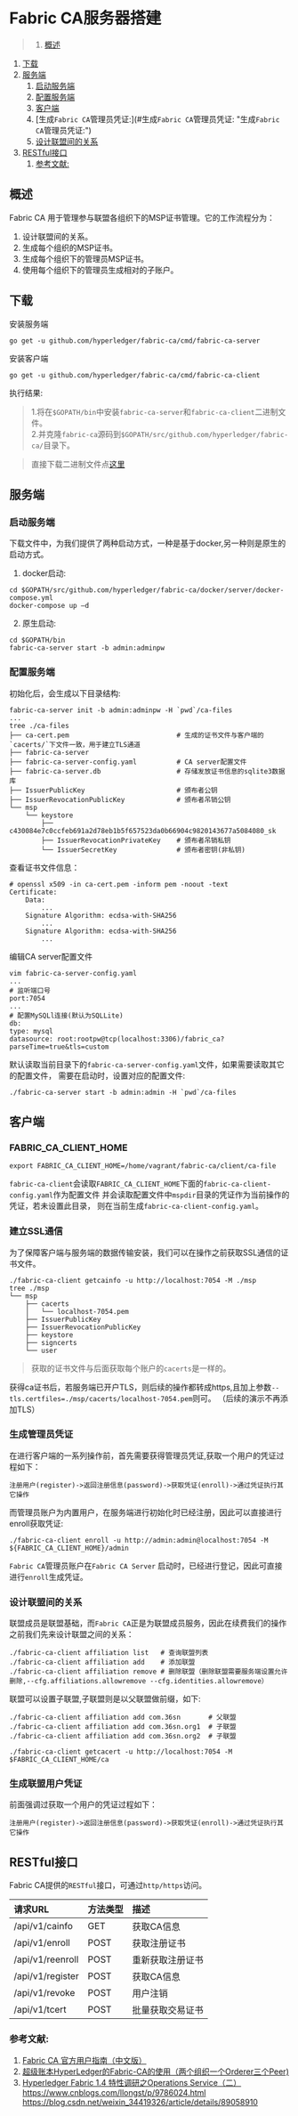 # Fabric CA服务器搭建
>1. [概述](#概述 "概述")
1. [下载](#下载 "下载")
1. [服务端](#服务端 "服务端")
	1. [启动服务端](#启动服务端 "启动服务端")
	1. [配置服务端](#配置服务端 "配置服务端")
	1. [客户端](#客户端 "客户端")
	1. [生成`Fabric CA`管理员凭证:](#生成`Fabric CA`管理员凭证: "生成`Fabric CA`管理员凭证:")
	1. [设计联盟间的关系](#设计联盟间的关系 "设计联盟间的关系")
1. [RESTful接口](#RESTful接口 "RESTful接口")
	1. [参考文献:](#参考文献: "参考文献:")


## 概述
Fabric CA 用于管理参与联盟各组织下的MSP证书管理。它的工作流程分为：
1. 设计联盟间的关系。
2. 生成每个组织的MSP证书。
3. 生成每个组织下的管理员MSP证书。
4. 使用每个组织下的管理员生成相对的子账户。


## 下载
安装服务端
```
go get -u github.com/hyperledger/fabric-ca/cmd/fabric-ca-server
```
安装客户端
```
go get -u github.com/hyperledger/fabric-ca/cmd/fabric-ca-client
```
执行结果:
>1.将在`$GOPATH/bin`中安装`fabric-ca-server`和`fabric-ca-client`二进制文件。  
 2.并克隆`fabric-ca`源码到`$GOPATH/src/github.com/hyperledger/fabric-ca/`目录下。

>直接下载二进制文件点[这里](https://nexus.hyperledger.org/content/repositories/releases/org/hyperledger/fabric-ca)

## 服务端
### 启动服务端
下载文件中，为我们提供了两种启动方式，一种是基于docker,另一种则是原生的启动方式。
1. docker启动:
```
cd $GOPATH/src/github.com/hyperledger/fabric-ca/docker/server/docker-compose.yml
docker-compose up –d
```
2. 原生启动:
```
cd $GOPATH/bin
fabric-ca-server start -b admin:adminpw
```

### 配置服务端
初始化后，会生成以下目录结构:
```
fabric-ca-server init -b admin:adminpw -H `pwd`/ca-files
...
tree ./ca-files
├── ca-cert.pem                           # 生成的证书文件与客户端的`cacerts/`下文件一致，用于建立TLS通道
├── fabric-ca-server
├── fabric-ca-server-config.yaml          # CA server配置文件
├── fabric-ca-server.db                   # 存储发放证书信息的sqlite3数据库
├── IssuerPublicKey                       # 颁布者公钥
├── IssuerRevocationPublicKey             # 颁布者吊销公钥
└── msp
    └── keystore
        ├── c430084e7c0ccfeb691a2d78eb1b5f657523da0b66904c9820143677a5084080_sk
        ├── IssuerRevocationPrivateKey    # 颁布者吊销私钥
        └── IssuerSecretKey               # 颁布者密钥(非私钥)
```
查看证书文件信息：
```
# openssl x509 -in ca-cert.pem -inform pem -noout -text
Certificate:
    Data:
        ...
    Signature Algorithm: ecdsa-with-SHA256
        ...
    Signature Algorithm: ecdsa-with-SHA256
        ...
```
编辑CA server配置文件
```
vim fabric-ca-server-config.yaml
...
# 监听端口号
port:7054
...
# 配置MySQLl连接(默认为SQLLite)
db:
type: mysql
datasource: root:rootpw@tcp(localhost:3306)/fabric_ca?parseTime=true&tls=custom
```
默认读取当前目录下的`fabric-ca-server-config.yaml`文件，如果需要读取其它的配置文件，
需要在启动时，设置对应的配置文件:
```
./fabric-ca-server start -b admin:admin -H `pwd`/ca-files
```

## 客户端
### FABRIC_CA_CLIENT_HOME
```
export FABRIC_CA_CLIENT_HOME=/home/vagrant/fabric-ca/client/ca-file
```
`fabric-ca-client`会读取`FABRIC_CA_CLIENT_HOME`下面的`fabric-ca-client-config.yaml`作为配置文件
并会读取配置文件中`mspdir`目录的凭证作为当前操作的凭证，若未设置此目录，
则在当前生成`fabric-ca-client-config.yaml`。

### 建立SSL通信
为了保障客户端与服务端的数据传输安装，我们可以在操作之前获取SSL通信的证书文件。
```
./fabric-ca-client getcainfo -u http://localhost:7054 -M ./msp
tree ./msp
└── msp
    ├── cacerts
    │   └── localhost-7054.pem
    ├── IssuerPublicKey
    ├── IssuerRevocationPublicKey
    ├── keystore
    ├── signcerts
    └── user
```    
> 获取的证书文件与后面获取每个账户的`cacerts`是一样的。

获得ca证书后，若服务端已开户TLS，则后续的操作都转成https,且加上参数`--tls.certfiles=./msp/cacerts/localhost-7054.pem`则可。
（后续的演示不再添加TLS）

### 生成管理员凭证
在进行客户端的一系列操作前，首先需要获得管理员凭证,获取一个用户的凭证过程如下：
```
注册用户(register)->返回注册信息(password)->获取凭证(enroll)->通过凭证执行其它操作
```
而管理员账户为内置用户，在服务端进行初始化时已经注册，因此可以直接进行enroll获取凭证:
```
./fabric-ca-client enroll -u http://admin:admin@localhost:7054 -M ${FABRIC_CA_CLIENT_HOME}/admin
```
`Fabric CA`管理员账户在`Fabric CA Server` 启动时，已经进行登记，因此可直接进行`enroll`生成凭证。

### 设计联盟间的关系
联盟成员是联盟基础，而`Fabric CA`正是为联盟成员服务，因此在续费我们的操作之前我们先来设计联盟之间的关系：
```
./fabric-ca-client affiliation list   # 查询联盟列表
./fabric-ca-client affiliation add    # 添加联盟
./fabric-ca-client affiliation remove # 删除联盟（删除联盟需要服务端设置允许删除,--cfg.affiliations.allowremove --cfg.identities.allowremove）
```
联盟可以设置子联盟,子联盟则是以父联盟做前缀，如下:
```
./fabric-ca-client affiliation add com.36sn       # 父联盟
./fabric-ca-client affiliation add com.36sn.org1  # 子联盟
./fabric-ca-client affiliation add com.36sn.org2  # 子联盟
```


```
./fabric-ca-client getcacert -u http://localhost:7054 -M $FABRIC_CA_CLIENT_HOME/ca
```

### 生成联盟用户凭证
前面强调过获取一个用户的凭证过程如下：
```
注册用户(register)->返回注册信息(password)->获取凭证(enroll)->通过凭证执行其它操作
```


## RESTful接口
Fabric CA提供的`RESTful`接口，可通过`http/https`访问。

| 请求URL | 方法类型 | 描述
| :-------- | :------ | :---
| /api/v1/cainfo | GET | 获取CA信息
| /api/v1/enroll | POST | 获取注册证书
| /api/v1/reenroll | POST | 重新获取注册证书
| /api/v1/register | POST | 获取CA信息
| /api/v1/revoke | POST | 用户注销
| /api/v1/tcert | POST | 批量获取交易证书

### 参考文献:  
1. [Fabric CA 官方用户指南（中文版）](https://blog.csdn.net/greedystar/article/details/80344984)
2. [超级账本HyperLedger的Fabric-CA的使用（两个组织一个Orderer三个Peer)](https://blog.csdn.net/lijiaocn/article/details/80261529)
3. [Hyperledger Fabric 1.4 特性调研之Operations Service（二）](https://www.jianshu.com/p/6cf812a9dc50)
https://www.cnblogs.com/llongst/p/9786024.html
https://blog.csdn.net/weixin_34419326/article/details/89058910
